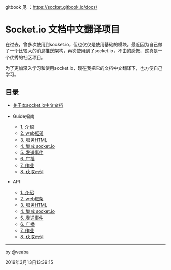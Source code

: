 gitbook 见 ：https://socket.gitbook.io/docs/

# Socket.io 文档中文翻译项目

在过去，曾多次使用到socket.io，但也仅仅是使用基础的模块。最近因为自己做了一个比较大的消息推送架构，再次使用到了socket.io，不由的感慨，这真是一个优秀的社区项目。

为了更加深入学习和使用socket.io，现在我把它的文档中文翻译下，也方便自己学习。

## 目录

* [关于本socket.io中文文档](README.md)

* Guide指南
    * [1. 介绍](guide/1-introduction.md)
    * [2. web框架](guide/2-the_web_framework.md)
    * [3. 服务HTML](guide/3-serving_html.md)
    * [4. 集成 socket.io](guide/4-integrating_socket.io.md)
    * [5. 发送事件](guide/5-emitting_events.md)
    * [6. 广播](guide/6-broadcasting.md)
    * [7. 作业](guide/7-homework.md)
    * [8. 获取示例](guide/8-getting_this_example.md)

* API
    * [1. 介绍](guide/1-introduction.md)
    * [2. web框架](guide/2-the_web_framework.md)
    * [3. 服务HTML](guide/3-serving_html.md)
    * [4. 集成 socket.io](guide/4-integrating_socket.io.md)
    * [5. 发送事件](guide/5-emitting_events.md)
    * [6. 广播](guide/6-broadcasting.md)
    * [7. 作业](guide/7-homework.md)
    * [8. 获取示例](guide/8-getting_this_example.md)
_________________________________________

by @veaba

2019年3月13日13:39:15

